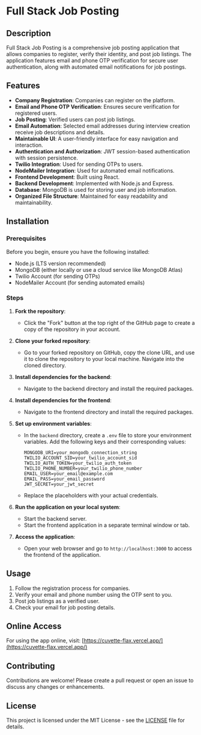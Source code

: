 # Full Stack Job Posting

## Description
Full Stack Job Posting is a comprehensive job posting application that allows companies to register, verify their identity, and post job listings. The application features email and phone OTP verification for secure user authentication, along with automated email notifications for job postings.

## Features
- **Company Registration**: Companies can register on the platform.
- **Email and Phone OTP Verification**: Ensures secure verification for registered users.
- **Job Posting**: Verified users can post job listings.
- **Email Automation**: Selected email addresses during interview creation receive job descriptions and details.
- **Maintainable UI**: A user-friendly interface for easy navigation and interaction.
- **Authentication and Authorization**: JWT session-based authentication with session persistence.
- **Twilio Integration**: Used for sending OTPs to users.
- **NodeMailer Integration**: Used for automated email notifications.
- **Frontend Development**: Built using React.
- **Backend Development**: Implemented with Node.js and Express.
- **Database**: MongoDB is used for storing user and job information.
- **Organized File Structure**: Maintained for easy readability and maintainability.

## Installation

### Prerequisites
Before you begin, ensure you have the following installed:
- Node.js (LTS version recommended)
- MongoDB (either locally or use a cloud service like MongoDB Atlas)
- Twilio Account (for sending OTPs)
- NodeMailer Account (for sending automated emails)

### Steps
1. **Fork the repository**:
   - Click the "Fork" button at the top right of the GitHub page to create a copy of the repository in your account.

2. **Clone your forked repository**:
   - Go to your forked repository on GitHub, copy the clone URL, and use it to clone the repository to your local machine. Navigate into the cloned directory.

3. **Install dependencies for the backend**:
   - Navigate to the backend directory and install the required packages.

4. **Install dependencies for the frontend**:
   - Navigate to the frontend directory and install the required packages.

5. **Set up environment variables**:
   - In the `backend` directory, create a `.env` file to store your environment variables. Add the following keys and their corresponding values:
     ```
     MONGODB_URI=your_mongodb_connection_string
     TWILIO_ACCOUNT_SID=your_twilio_account_sid
     TWILIO_AUTH_TOKEN=your_twilio_auth_token
     TWILIO_PHONE_NUMBER=your_twilio_phone_number
     EMAIL_USER=your_email@example.com
     EMAIL_PASS=your_email_password
     JWT_SECRET=your_jwt_secret
     ```
   - Replace the placeholders with your actual credentials.

6. **Run the application on your local system**:
   - Start the backend server.
   - Start the frontend application in a separate terminal window or tab.

7. **Access the application**:
   - Open your web browser and go to `http://localhost:3000` to access the frontend of the application.

## Usage
1. Follow the registration process for companies.
2. Verify your email and phone number using the OTP sent to you.
3. Post job listings as a verified user.
4. Check your email for job posting details.

## Online Access
For using the app online, visit: [https://cuvette-flax.vercel.app/](https://cuvette-flax.vercel.app/)

## Contributing
Contributions are welcome! Please create a pull request or open an issue to discuss any changes or enhancements.

## License
This project is licensed under the MIT License - see the [LICENSE](LICENSE) file for details.
